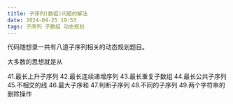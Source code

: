 ```yaml
---
title: 子序列(数组)问题的解法
date: 2024-04-25 19:53
tags: 子序列 子数组 动态规划
---
```

代码随想录一共有八道子序列相关的动态规划题目。

大多数的思想就是从

41.最长上升子序列
42.最长连续递增序列
43.最长重复子数组
44.最长公共子序列
45.不相交的线
46.最大子序和
47.判断子序列
48.不同的子序列
49.两个字符串的删除操作

